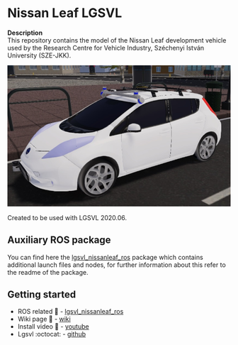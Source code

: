# Nissan Leaf LGSVL
**Description**\
This repository contains the model of the Nissan Leaf development vehicle used by the Research Centre for Vehicle Industry, Széchenyi István University (SZE-JKK).
<p align="center">
    <img src="Figures/NissanLeafLGSVL.jpg" />
</p>

Created to be used with LGSVL 2020.06.


## Auxiliary ROS package
You can find here the [lgsvl_nissanleaf_ros](lgsvl_nissanleaf_ros/) package which contains additional launch files and nodes, for further information about this refer to the readme of the package.

## Getting started
- ROS related :robot: - [lgsvl_nissanleaf_ros](lgsvl_nissanleaf_ros/) 
- Wiki page :page_with_curl: - [wiki](https://github.com/szenergy/nissanleaf-lgsvl/wiki)
- Install video :red_circle: - [youtube](https://www.youtube.com/watch?v=EH_U3JtfVO4)
- Lgsvl :octocat: - [github](https://github.com/lgsvl/simulator)
